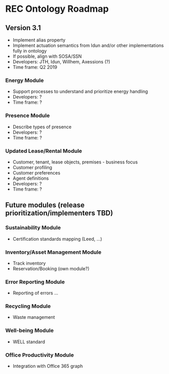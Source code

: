 # REC Ontology Roadmap

## Version 3.1
* Implement alias property
* Implement actuation semantics from Idun and/or other implementations fully in ontology
* If possible, align with SOSA/SSN
* Developers: JTH, Idun, Willhem, Axessions (?)
* Time frame: Q2 2019

### Energy Module
* Support processes to understand and prioritize energy handling
* Developers: ?
* Time frame: ?

### Presence Module
* Describe types of presence
* Developers: ?
* Time frame: ?

### Updated Lease/Rental Module
* Customer, tenant, lease objects, premises - business focus
* Customer profiling
* Customer preferences
* Agent definitions
* Developers: ?
* Time frame: ?

## Future modules (release prioritization/implementers TBD)

### Sustainability Module
* Certification standards mapping (Leed, ...)

### Inventory/Asset Management Module
* Track inventory
* Reservation/Booking (own module?)

### Error Reporting Module
* Reporting of errors ...

### Recycling Module
* Waste management

### Well-being Module
* WELL standard

### Office Productivity Module
* Integration with Office 365 graph
